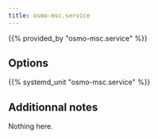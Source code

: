 ```yaml
---
title: osmo-msc.service
---
```


{{% provided_by "osmo-msc.service" %}}

## Options

{{% systemd_unit "osmo-msc.service" %}}

## Additionnal notes

Nothing here.